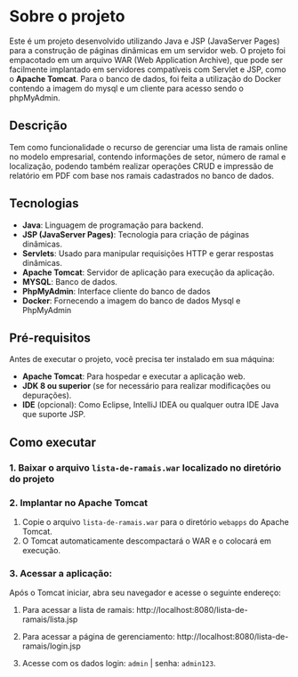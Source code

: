# Sobre o projeto

Este é um projeto desenvolvido utilizando Java e JSP (JavaServer Pages) para a construção de páginas dinâmicas em um servidor web.
O projeto foi empacotado em um arquivo WAR (Web Application Archive), que pode ser facilmente implantado em servidores compatíveis com Servlet e JSP, como o **Apache Tomcat**.
Para o banco de dados, foi feita a utilização do Docker contendo a imagem do mysql e um cliente para acesso sendo o phpMyAdmin.

## Descrição

Tem como funcionalidade o recurso de gerenciar uma lista de ramais online no modelo empresarial, contendo informações de setor, número de ramal e localização, podendo também realizar operações CRUD e impressão de relatório em PDF com base nos ramais cadastrados no banco de dados.

## Tecnologias

- **Java**: Linguagem de programação para backend.
- **JSP (JavaServer Pages)**: Tecnologia para criação de páginas dinâmicas.
- **Servlets**: Usado para manipular requisições HTTP e gerar respostas dinâmicas.
- **Apache Tomcat**: Servidor de aplicação para execução da aplicação.
- **MYSQL**: Banco de dados.
- **PhpMyAdmin**: Interface cliente do banco de dados
- **Docker**: Fornecendo a imagem do banco de dados Mysql e PhpMyAdmin
  

## Pré-requisitos

Antes de executar o projeto, você precisa ter instalado em sua máquina:

- **Apache Tomcat**: Para hospedar e executar a aplicação web.
- **JDK 8 ou superior** (se for necessário para realizar modificações ou depurações).
- **IDE** (opcional): Como Eclipse, IntelliJ IDEA ou qualquer outra IDE Java que suporte JSP.

## Como executar

### 1. Baixar o arquivo `lista-de-ramais.war` localizado no diretório do projeto

### 2. Implantar no Apache Tomcat

1. Copie o arquivo `lista-de-ramais.war` para o diretório `webapps` do Apache Tomcat.
2. O Tomcat automaticamente descompactará o WAR e o colocará em execução.

### 3. Acessar a aplicação:



Após o Tomcat iniciar, abra seu navegador e acesse o seguinte endereço:

1. Para acessar a lista de ramais: http://localhost:8080/lista-de-ramais/lista.jsp

2. Para acessar a página de gerenciamento:  http://localhost:8080/lista-de-ramais/login.jsp
3. Acesse com os dados login: `admin` | senha: `admin123`.
    

